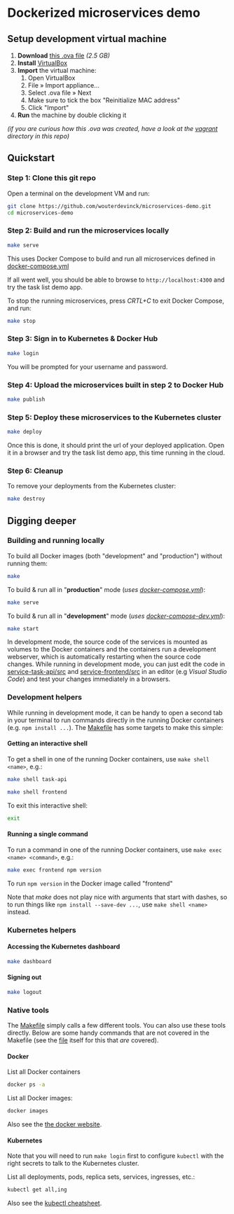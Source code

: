 # Dockerized microservices demo

## Setup development virtual machine

 1. **Download** [this .ova file](https://drive.google.com/open?id=1SGMkOM16DFN8HcQ4X6Ue3g5flHL010f3) _(2.5 GB)_
 2. **Install** [VirtualBox](http://www.oracle.com/technetwork/server-storage/virtualbox/downloads/index.html)
 3. **Import** the virtual machine:
	 1. Open VirtualBox
	 2. File &raquo; Import appliance...
	 3. Select .ova file &raquo; Next
	 4. Make sure to tick the box "Reinitialize MAC address"
	 5. Click "Import"
 4. **Run** the machine by double clicking it

_(if you are curious how this .ova was created, have a look at the [vagrant](vagrant) directory in this repo)_

## Quickstart

### Step 1: Clone this git repo

Open a terminal on the development VM and run:

 ```bash
git clone https://github.com/wouterdevinck/microservices-demo.git
cd microservices-demo
```

### Step 2: Build and run the microservices locally

```bash
make serve
```

This uses Docker Compose to build and run all microservices defined in [docker-compose.yml](docker-compose.yml)

If all went well, you should be able to browse to ```http://localhost:4300``` and try the task list demo app.

To stop the running microservices, press *CRTL+C* to exit Docker Compose, and run:

```bash
make stop
```

### Step 3: Sign in to Kubernetes & Docker Hub

```bash
make login
```
You will be prompted for your username and password.

### Step 4: Upload the microservices built in step 2 to Docker Hub

```bash
make publish
```

### Step 5: Deploy these microservices to the Kubernetes cluster

```bash
make deploy
```

Once this is done, it should print the url of your deployed application. Open it in a browser and try the task list demo app, this time running in the cloud.

### Step 6: Cleanup

To remove your deployments from the Kubernetes cluster:

```bash
make destroy
```

## Digging deeper

### Building and running locally

To build all Docker images (both "development" and "production") without running them:

```bash
make
```

To build & run all in "**production**" mode (_uses [docker-compose.yml](docker-compose.yml)_):
```bash
make serve
```

To build & run all  in "**development**" mode (_uses [docker-compose-dev.yml](docker-compose-dev.yml)_):
```bash
make start
```

In development mode, the source code of the services is mounted as volumes to the Docker containers and the containers run a development webserver, which is automatically restarting when the source code changes. While running in development mode, you can just edit the code in [service-task-api/src](service-task-api/src) and [service-frontend/src](service-frontend/src) in an editor (e.g _Visual Studio Code_) and test your changes immediately in a browsers.

### Development helpers

While running in development mode, it can be handy to open a second tab in your terminal to run commands directly in the running Docker containers (e.g. ```npm install ...```). The [Makefile](Makefile) has some targets to make this simple:

####  Getting an interactive shell

To get a shell in one of the running Docker containers, use ```make shell <name>```, e.g.:
```bash
make shell task-api
```
```bash
make shell frontend
```
To exit this interactive shell:
```bash
exit
```

#### Running a single command

To run a command in one of the running Docker containers, use ```make exec <name> <command>```, e.g.:
```bash
make exec frontend npm version
```
To run ```npm version``` in the Docker image called "frontend"

Note that _make_ does not play nice with arguments that start with dashes, so to run things like ```npm install --save-dev ...```, use ```make shell <name>``` instead.

### Kubernetes helpers

#### Accessing the Kubernetes dashboard

```bash
make dashboard
```

#### Signing out

```bash
make logout
```

### Native tools

The [Makefile](Makefile) simply calls a few different tools. You can also use these tools directly. Below are some handy commands that are not covered in the Makefile (see the [file](Makefile) itself for this that _are_ covered).

#### Docker

List all Docker containers
```bash
docker ps -a
```

List all Docker images:
```bash
docker images
```

Also see the [the docker website](https://docs.docker.com/engine/reference/commandline/cli/).

#### Kubernetes

Note that you will need to run ```make login``` first to configure ```kubectl``` with the right secrets to talk to the Kubernetes cluster.

List all deployments, pods, replica sets, services, ingresses, etc.:
```bash
kubectl get all,ing
```

Also see the [kubectl cheatsheet](https://kubernetes.io/docs/reference/kubectl/cheatsheet/).